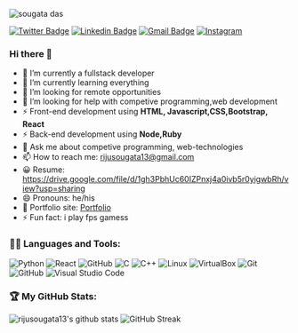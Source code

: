 <p align="left"> <img src="https://komarev.com/ghpvc/?username=rijusougata13&label=Profile%20views&color=0e75b6&style=flat" alt="sougata das" /> </p>


 
 
[![Twitter Badge](https://img.shields.io/badge/-@rijusougata13-1ca0f1?style=flat-square&labelColor=1ca0f1&logo=twitter&logoColor=white&link=https://twitter.com/rijusougata13)](https://twitter.com/rijusougata13) 
[![Linkedin Badge](https://img.shields.io/badge/-rijusougata13-blue?style=flat-square&logo=Linkedin&logoColor=white&link=https://www.linkedin.com/in/rijusougata13/)](https://www.linkedin.com/in/rijusougata13/)
[![Gmail Badge](https://img.shields.io/badge/-rijusougata13@gmail.com-c14438?style=flat-square&logo=Gmail&logoColor=white&link=mailto:rijusougata13@gmail.com)](mailto:rijusougata13@gmail.com)
[![Instagram](https://img.shields.io/badge/-rijusougata13-c13584?style=flat&labelColor=c13584&logo=instagram&logoColor=white)](https://www.instagram.com/rijusougata13/)



### Hi there 👋

- 🔭 I’m currently a fullstack developer
- 🌱 I’m currently learning everything
- 👯 I’m looking for remote opportunities
- 🤔 I’m looking for help with competive programming,web development
- ⚡  Front-end development using **HTML, Javascript,CSS,Bootstrap, React**
- ⚡  Back-end development using **Node,Ruby**
- 💬 Ask me about competive programming, web-technologies
- 📫 How to reach me: rijusougata13@gmail.com
- 😀 Resume: https://drive.google.com/file/d/1gh3PbhUc60IZPnxj4a0ivb5r0yigwbRh/view?usp=sharing
- 😄 Pronouns: he/his
- 🎯 Portfolio site: [Portfolio](https://rijusougata13.netlify.app/)
- ⚡ Fun fact: i play fps gamess

### 🐱‍💻 Languages and Tools:
![Python](https://img.shields.io/badge/-Python-3776AB?logo=Python&logoColor=white&style=for-the-badge)
![React](https://img.shields.io/badge/-React-3776AB?logo=React&logoColor=green&style=for-the-badge)
![GitHub](https://img.shields.io/badge/-Javascript-181717?logo=Javascript&logoColor=white&style=for-the-badge)
![C](https://img.shields.io/badge/-A8B9CC?logo=C&logoColor=white&style=for-the-badge)
![C++](https://img.shields.io/badge/-C++-00599C?logo=C++&logoColor=white&style=for-the-badge)
![Linux](https://img.shields.io/badge/-Linux-FCC624?logo=Linux&logoColor=white&style=for-the-badge)
![VirtualBox](https://img.shields.io/badge/-VirtualBox-183A61?logo=VirtualBox&logoColor=white&style=for-the-badge)
![Git](https://img.shields.io/badge/-Git-F05032?logo=Git&logoColor=white&style=for-the-badge)
![GitHub](https://img.shields.io/badge/-GitHub-181717?logo=GitHub&logoColor=white&style=for-the-badge)
![Visual Studio Code](https://img.shields.io/badge/-Visual%20Studio%20Code-007ACC?logo=Visual%20Studio%20Code&logoColor=white&style=for-the-badge)




<!-- <img src="https://github-readme-stats.vercel.app/api?username=rijusougata13&&show_icons=true&theme=tokyonight"> -->
### 🏆 My GitHub Stats: 
![rijusougata13's github stats](https://github-readme-stats.vercel.app/api?username=rijusougata13&show_icons=true&include_all_commits=true&theme=dracula)
![GitHub Streak](https://github-readme-streak-stats.herokuapp.com/?user=rijusougata13&theme=dracula)

